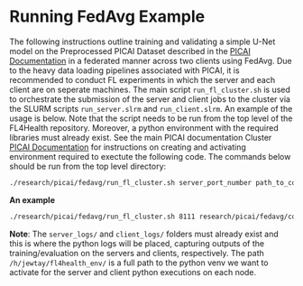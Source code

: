 # Running FedAvg Example

The following instructions outline training and validating a simple U-Net model on the Preprocessed PICAI Dataset described in the [PICAI Documentation](/research/picai/README.md) in a federated manner across two clients using FedAvg. Due to the heavy data loading pipelines associated with PICAI, it is recommended to conduct FL experiments in which the server and each client are on seperate machines. The main script `run_fl_cluster.sh` is used to orchestrate the submission of the server and client jobs to the cluster via the SLURM scripts `run_server.slrm` and `run_client.slrm`. An example of the usage is below. Note that the script needs to be run from the top level of the FL4Health repository. Moreover, a python environment with the required libraries must already exist.  See the main PICAI documentation Cluster [PICAI Documentation](/research/picai/README.md) for instructions on creating and activating environment required to exectute the following code. The commands below should be run from the top level directory:

```bash
./research/picai/fedavg/run_fl_cluster.sh server_port_number path_to_config.yaml folder_for_server_logs/ folder_for_client_logs/ path_to_desired_venv/
```
__An example__
```bash
./research/picai/fedavg/run_fl_cluster.sh 8111 research/picai/fedavg/config.yaml research/picai/fedavg/server_logs/ research/picai/fedavg/client_logs/ /h/jewtay/fl4health_env/
```

__Note__: The `server_logs/` and `client_logs/` folders must already exist and this is where the python logs will be placed, capturing outputs of the training/evaluation on the servers and clients, respectively. The path `/h/jewtay/fl4health_env/` is a full path to the python venv we want to activate for the server and client python executions on each node.  
